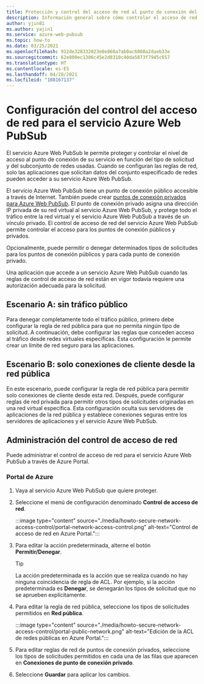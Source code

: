 ```yaml
---
title: Protección y control del acceso de red al punto de conexión del servicio Azure Web PubSub
description: Información general sobre cómo controlar el acceso de red del servicio Azure Web PubSub
author: yjin81
ms.author: yajin1
ms.service: azure-web-pubsub
ms.topic: how-to
ms.date: 03/25/2021
ms.openlocfilehash: 912de328332023e0e868a7ab0ac6088a2daeb33e
ms.sourcegitcommit: 62e800ec1306c45e2d8310c40da5873f7945c657
ms.translationtype: HT
ms.contentlocale: es-ES
ms.lasthandoff: 04/28/2021
ms.locfileid: "108167137"
---
```

# <a name="configure-network-access-control-for-azure-web-pubsub-service"></a>Configuración del control del acceso de red para el servicio Azure Web PubSub

El servicio Azure Web PubSub le permite proteger y controlar el nivel de acceso al punto de conexión de su servicio en función del tipo de solicitud y del subconjunto de redes usadas. Cuando se configuran las reglas de red, solo las aplicaciones que solicitan datos del conjunto especificado de redes pueden acceder a su servicio Azure Web PubSub.

El servicio Azure Web PubSub tiene un punto de conexión público accesible a través de Internet. También puede crear [puntos de conexión privados para Azure Web PubSub](howto-secure-private-endpoints.md). El punto de conexión privado asigna una dirección IP privada de su red virtual al servicio Azure Web PubSub, y protege todo el tráfico entre la red virtual y el servicio Azure Web PubSub a través de un vínculo privado. El control de acceso de red del servicio Azure Web PubSub permite controlar el acceso para los puntos de conexión públicos y privados.

Opcionalmente, puede permitir o denegar determinados tipos de solicitudes para los puntos de conexión públicos y para cada punto de conexión privado. 

Una aplicación que accede a un servicio Azure Web PubSub cuando las reglas de control de acceso de red están en vigor todavía requiere una autorización adecuada para la solicitud.

## <a name="scenario-a---no-public-traffic"></a>Escenario A: sin tráfico público

Para denegar completamente todo el tráfico público, primero debe configurar la regla de red pública para que no permita ningún tipo de solicitud. A continuación, debe configurar las reglas que conceden acceso al tráfico desde redes virtuales específicas. Esta configuración le permite crear un límite de red seguro para las aplicaciones.

## <a name="scenario-b---only-client-connections-from-public-network"></a>Escenario B: solo conexiones de cliente desde la red pública

En este escenario, puede configurar la regla de red pública para permitir solo conexiones de cliente desde esta red. Después, puede configurar reglas de red privada para permitir otros tipos de solicitudes originadas en una red virtual específica. Esta configuración oculta sus servidores de aplicaciones de la red pública y establece conexiones seguras entre los servidores de aplicaciones y el servicio Azure Web PubSub.

## <a name="managing-network-access-control"></a>Administración del control de acceso de red

Puede administrar el control de acceso de red para el servicio Azure Web PubSub a través de Azure Portal.

### <a name="azure-portal"></a>Portal de Azure

1. Vaya al servicio Azure Web PubSub que quiere proteger.

1. Seleccione el menú de configuración denominado **Control de acceso de red**.

    :::image type="content" source="./media/howto-secure-network-access-control/portal-network-access-control.png" alt-text="Control de acceso de red en Azure Portal.":::

1. Para editar la acción predeterminada, alterne el botón **Permitir/Denegar**.

    > [!TIP]
    > La acción predeterminada es la acción que se realiza cuando no hay ninguna coincidencia de regla de ACL. Por ejemplo, si la acción predeterminada es **Denegar**, se denegarán los tipos de solicitud que no se aprueben explícitamente.

1. Para editar la regla de red pública, seleccione los tipos de solicitudes permitidos en **Red pública**.

    :::image type="content" source="./media/howto-secure-network-access-control/portal-public-network.png" alt-text="Edición de la ACL de redes públicas en Azure Portal.":::

1. Para editar reglas de red de puntos de conexión privados, seleccione los tipos de solicitudes permitidos en cada una de las filas que aparecen en **Conexiones de punto de conexión privado**.

1. Seleccione **Guardar** para aplicar los cambios.
